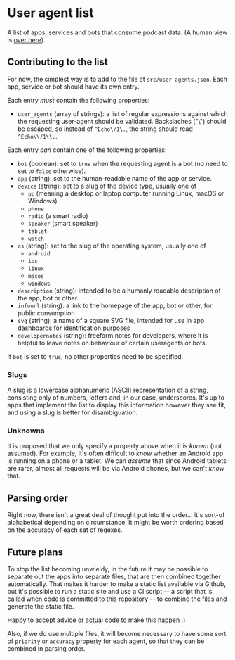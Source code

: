 # User agent list

A list of apps, services and bots that consume podcast data. (A human view is [over here](https://podnews.net/article/podcast-app-useragents)).

## Contributing to the list

For now, the simplest way is to add to the file at `src/user-agents.json`. Each app, service or
bot should have its own entry.

Each entry _must_ contain the following properties:

* `user_agents` (array of strings): a list of regular expressions against which the requesting user-agent
should be validated. Backslaches ("\\") should be escaped, so instead of `^Echo\/1\.`, the string should read `^Echo\\/1\\.`.

Each entry _can_ contain one of the following properties:

* `bot` (boolean): set to `true` when the requesting agent is a bot (no need to set to `false` otherwise).
* `app` (string): set to the human-readable name of the app or service.
* `device` (string): set to a slug of the device type, usually one of
  * `pc` (meaning a desktop or laptop computer running Linux, macOS or Windows)
  * `phone`
  * `radio` (a smart radio)
  * `speaker` (smart speaker)
  * `tablet`
  * `watch`
* `os` (string): set to the slug of the operating system, usually one of
  * `android`
  * `ios`
  * `linux`
  * `macos`
  * `windows`
* `description` (string): intended to be a humanly readable description of the app, bot or other
* `infourl` (string): a link to the homepage of the app, bot or other, for public consumption
* `svg` (string): a name of a square SVG file, intended for use in app dashboards for identification purposes
* `developernotes` (string): freeform notes for developers, where it is helpful to leave notes on behaviour of certain useragents or bots.

If `bot` is set to `true`, no other properties need to be specified.

### Slugs

A slug is a lowercase alphanumeric (ASCII) representation of a string, consisting only of numbers,
letters and, in our case, underscores. It's up to apps that implement the list to display this information
however they see fit, and using a slug is better for disambiguation.

### Unknowns

It is proposed that we only specify a property above when it is _known_ (not assumed). For example, it's often
difficult to _know_ whether an Android app is running on a phone or a tablet. We can _assume_ that since
Android tablets are rarer, almost all requests will be via Android phones, but we can't _know_ that.

## Parsing order

Right now, there isn't a great deal of thought put into the order... it's sort-of alphabetical depending on
circumstance. It might be worth ordering based on the accuracy of each set of regexes.

## Future plans

To stop the list becoming unwieldy, in the future it may be possible to separate out the apps into separate
files, that are then combined together automatically. That makes it harder to make a static list available
via Github, but it's possible to run a static site and use a CI script -- a script that is called when code
is committed to this repository -- to combine the files and generate the static file.

Happy to accept advice or actual code to make this happen :)

Also, if we do use multiple files, it will become necessary to have some sort of `priority` or `accuracy`
property for each agent, so that they can be combined in parsing order.
